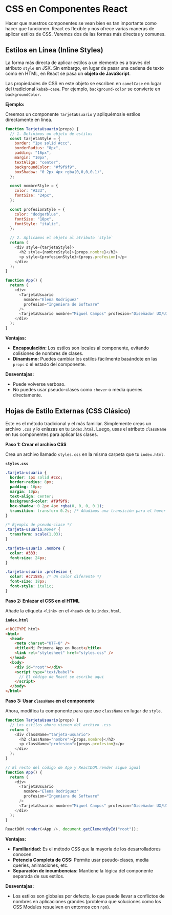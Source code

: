 # CSS en Componentes React

Hacer que nuestros componentes se vean bien es tan importante como hacer que
funcionen. React es flexible y nos ofrece varias maneras de aplicar estilos de
CSS. Veremos dos de las formas más directas y comunes.

## Estilos en Línea (Inline Styles)

La forma más directa de aplicar estilos a un elemento es a través del atributo
`style` en JSX. Sin embargo, en lugar de pasar una cadena de texto como en HTML,
en React se pasa un **objeto de JavaScript**.

Las propiedades de CSS en este objeto se escriben en `camelCase` en lugar del
tradicional `kebab-case`. Por ejemplo, `background-color` se convierte en
`backgroundColor`.

**Ejemplo:**

Creemos un componente `TarjetaUsuario` y apliquémosle estilos directamente en
línea.

```javascript
function TarjetaUsuario(props) {
  // 1. Definimos un objeto de estilos
  const tarjetaStyle = {
    border: "1px solid #ccc",
    borderRadius: "8px",
    padding: "16px",
    margin: "10px",
    textAlign: "center",
    backgroundColor: "#f9f9f9",
    boxShadow: "0 2px 4px rgba(0,0,0,0.1)",
  };

  const nombreStyle = {
    color: "#333",
    fontSize: "24px",
  };

  const profesionStyle = {
    color: "dodgerblue",
    fontSize: "18px",
    fontStyle: "italic",
  };

  // 2. Aplicamos el objeto al atributo `style`
  return (
    <div style={tarjetaStyle}>
      <h2 style={nombreStyle}>{props.nombre}</h2>
      <p style={profesionStyle}>{props.profesion}</p>
    </div>
  );
}

function App() {
  return (
    <div>
      <TarjetaUsuario
        nombre="Elena Rodriguez"
        profesion="Ingeniera de Software"
      />
      <TarjetaUsuario nombre="Miguel Campos" profesion="Diseñador UX/UI" />
    </div>
  );
}
```

**Ventajas:**

- **Encapsulación:** Los estilos son locales al componente, evitando colisiones
  de nombres de clases.
- **Dinamismo:** Puedes cambiar los estilos fácilmente basándote en las `props`
  o el estado del componente.

**Desventajas:**

- Puede volverse verboso.
- No puedes usar pseudo-clases como `:hover` o media queries directamente.

## Hojas de Estilo Externas (CSS Clásico)

Este es el método tradicional y el más familiar. Simplemente creas un archivo
`.css` y lo enlazas en tu `index.html`. Luego, usas el atributo `className` en
tus componentes para aplicar las clases.

**Paso 1: Crear el archivo CSS**

Crea un archivo llamado `styles.css` en la misma carpeta que tu `index.html`.

**`styles.css`**

```css
.tarjeta-usuario {
  border: 1px solid #ccc;
  border-radius: 8px;
  padding: 16px;
  margin: 10px;
  text-align: center;
  background-color: #f9f9f9;
  box-shadow: 0 2px 4px rgba(0, 0, 0, 0.1);
  transition: transform 0.2s; /* Añadimos una transición para el hover */
}

/* Ejemplo de pseudo-clase */
.tarjeta-usuario:hover {
  transform: scale(1.03);
}

.tarjeta-usuario .nombre {
  color: #333;
  font-size: 24px;
}

.tarjeta-usuario .profesion {
  color: #c71585; /* Un color diferente */
  font-size: 18px;
  font-style: italic;
}
```

**Paso 2: Enlazar el CSS en el HTML**

Añade la etiqueta `<link>` en el `<head>` de tu `index.html`.

**`index.html`**

```html
<!DOCTYPE html>
<html>
  <head>
    <meta charset="UTF-8" />
    <title>Mi Primera App en React</title>
    <link rel="stylesheet" href="styles.css" />
  </head>
  <body>
    <div id="root"></div>
    <script type="text/babel">
      // El código de React se escribe aqui
    </script>
  </body>
</html>
```

**Paso 3: Usar `className` en el componente**

Ahora, modifica tu componente para que use `className` en lugar de `style`.

```javascript
function TarjetaUsuario(props) {
  // Los estilos ahora vienen del archivo .css
  return (
    <div className="tarjeta-usuario">
      <h2 className="nombre">{props.nombre}</h2>
      <p className="profesion">{props.profesion}</p>
    </div>
  );
}

// El resto del código de App y ReactDOM.render sigue igual
function App() {
  return (
    <div>
      <TarjetaUsuario
        nombre="Elena Rodriguez"
        profesion="Ingeniera de Software"
      />
      <TarjetaUsuario nombre="Miguel Campos" profesion="Diseñador UX/UI" />
    </div>
  );
}

ReactDOM.render(<App />, document.getElementById("root"));
```

**Ventajas:**

- **Familiaridad:** Es el método CSS que la mayoría de los desarrolladores
  conocen.
- **Potencia Completa de CSS:** Permite usar pseudo-clases, media queries,
  animaciones, etc.
- **Separación de incumbencias:** Mantiene la lógica del componente separada de
  sus estilos.

**Desventajas:**

- Los estilos son globales por defecto, lo que puede llevar a conflictos de
  nombres en aplicaciones grandes (problema que soluciones como los CSS Modules
  resuelven en entornos con `npm`).

